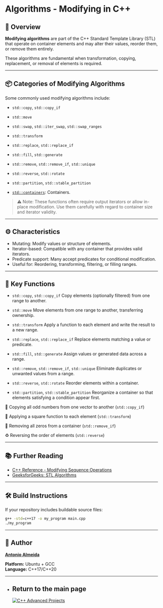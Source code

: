 # Algorithms - Modifying in C++

## 🧾 Overview

**Modifying algorithms** are part of the C++ Standard Template Library (STL) that operate on container elements and may alter their values, reorder them, or remove them entirely.

These algorithms are fundamental when transformation, copying, replacement, or removal of elements is required.

---

## 📦 Categories of Modifying Algorithms

Some commonly used modifying algorithms include:
- `std::copy`, `std::copy_if`
- `std::move`
- `std::swap`, `std::iter_swap`, `std::swap_ranges`
- `std::transform`
- `std::replace`, `std::replace_if`
- `std::fill`, `std::generate`
- `std::remove`, `std::remove_if`, `std::unique`
- `std::reverse`, `std::rotate`
- `std::partition`, `std::stable_partition`

- [`std::containers`](https://en.cppreference.com/w/cpp/container.html): Containers.

> ⚠️ Note: These functions often require output iterators or allow in-place modification. Use them carefully with regard to container size and iterator validity.

---

## ⚙️ Characteristics

- Mutating: Modify values or structure of elements.
- Iterator-based: Compatible with any container that provides valid iterators.
- Predicate support: Many accept predicates for conditional modification.
- Useful for: Reordering, transforming, filtering, or filling ranges.

---

## 📌 Key Functions

- `std::copy`, `std::copy_if`
  Copy elements (optionally filtered) from one range to another.

- `std::move`
  Move elements from one range to another, transferring ownership.

- `std::transform`
  Apply a function to each element and write the result to a new range.

- `std::replace`, `std::replace_if`
  Replace elements matching a value or predicate.

- `std::fill`, `std::generate`
  Assign values or generated data across a range.

- `std::remove`, `std::remove_if`, `std::unique`
  Eliminate duplicates or unwanted values from a range.

- `std::reverse`, `std::rotate`
  Reorder elements within a container.

- `std::partition`, `std::stable_partition`
  Reorganize a container so that elements satisfying a condition appear first.

📝 Copying all odd numbers from one vector to another (`std::copy_if`)

🧪 Applying a square function to each element (`std::transform`)

🧹 Removing all zeros from a container (`std::remove_if`)

♻️ Reversing the order of elements (`std::reverse`)

---

## 📚 Further Reading

- [C++ Reference - Modifying Sequence Operations](https://en.cppreference.com/w/cpp/algorithm#Modifying_sequence_operations)
- [GeeksforGeeks: STL Algorithms](https://www.geeksforgeeks.org/cpp-stl-algorithms/)

---

## 🛠️ Build Instructions

If your repository includes buildable source files:
```bash
g++ -std=c++17 -o my_program main.cpp
./my_program

```
---

## 👤 Author
**[Antonio Almeida](https://alfecjo.github.io/)**

**Platform:** Ubuntu + GCC  
**Language:** C++17/C++20  

---

- ## Return to the main page
  [![C++ Advanced Projects](https://img.shields.io/badge/C++_Advanced-000000?style=for-the-badge&logo=github&logoColor=white)](https://github.com/alfecjo/Cplus_plus_Advanced/tree/main/archives/module)




